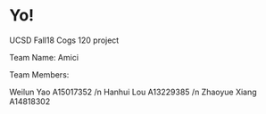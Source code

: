 # Yo!
UCSD Fall18 Cogs 120 project

Team Name: Amici

Team Members:

Weilun Yao A15017352 /n
Hanhui Lou A13229385 /n
Zhaoyue Xiang A14818302



